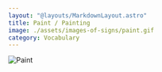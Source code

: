 ```yaml
---
layout: "@layouts/MarkdownLayout.astro"
title: Paint / Painting
image: ./assets/images-of-signs/paint.gif
category: Vocabulary
---
```


![Paint](@signs/paint.gif)
